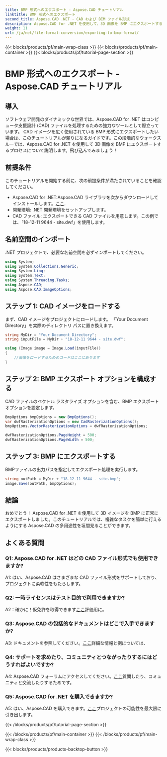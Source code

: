 ```yaml
---
title: BMP 形式へのエクスポート - Aspose.CAD チュートリアル
linktitle: BMP 形式へのエクスポート
second_title: Aspose.CAD .NET - CAD および BIM ファイル形式
description: Aspose.CAD for .NET を使用して、3D 画像を BMP にエクスポートするシームレスな世界を体験してください。チュートリアルに従って、手間のかからない体験をしてください。
weight: 11
url: /ja/net/file-format-conversion/exporting-to-bmp-format/
---
```


{{< blocks/products/pf/main-wrap-class >}}
{{< blocks/products/pf/main-container >}}
{{< blocks/products/pf/tutorial-page-section >}}

# BMP 形式へのエクスポート - Aspose.CAD チュートリアル

## 導入

ソフトウェア開発のダイナミックな世界では、Aspose.CAD for .NET はコンピュータ支援設計 (CAD) ファイルを処理するための強力なツールとして際立っています。 CAD イメージを広く使用されている BMP 形式にエクスポートしたい場合は、このチュートリアルが頼りになるガイドです。この段階的なウォークスルーでは、Aspose.CAD for .NET を使用して 3D 画像を BMP にエクスポートするプロセスについて説明します。飛び込んでみましょう！

## 前提条件

このチュートリアルを開始する前に、次の前提条件が満たされていることを確認してください。

-  Aspose.CAD for .NET:Aspose.CAD ライブラリを次からダウンロードしてインストールします。[ここ](https://releases.aspose.com/cad/net/).
- 開発環境: .NET 開発環境をセットアップします。
- CAD ファイル: エクスポートできる CAD ファイルを用意します。この例では、「18-12-11 9644 - site.dwf」を使用します。

## 名前空間のインポート

.NET プロジェクトで、必要な名前空間を必ずインポートしてください。

```csharp
using System;
using System.Collections.Generic;
using System.Linq;
using System.Text;
using System.Threading.Tasks;
using Aspose.CAD;
using Aspose.CAD.ImageOptions;
```

## ステップ 1: CAD イメージをロードする

まず、CAD イメージをプロジェクトにロードします。 「Your Document Directory」を実際のディレクトリ パスに置き換えます。

```csharp
string MyDir = "Your Document Directory";
string inputFile = MyDir + "18-12-11 9644 - site.dwf";

using (Image image = Image.Load(inputFile))
{
    //画像をロードするためのコードはここにあります
}
```

## ステップ 2: BMP エクスポート オプションを構成する

CAD ファイルのベクトル ラスタライズ オプションを含む、BMP エクスポート オプションを設定します。

```csharp
BmpOptions bmpOptions = new BmpOptions();
var dwfRasterizationOptions = new CadRasterizationOptions();
bmpOptions.VectorRasterizationOptions = dwfRasterizationOptions;

dwfRasterizationOptions.PageHeight = 500;
dwfRasterizationOptions.PageWidth = 500;
```

## ステップ 3: BMP にエクスポートする

BMPファイルの出力パスを指定してエクスポート処理を実行します。

```csharp
string outPath = MyDir + "18-12-11 9644 - site.bmp";
image.Save(outPath, bmpOptions);
```

## 結論

おめでとう！ Aspose.CAD for .NET を使用して 3D イメージを BMP に正常にエクスポートしました。このチュートリアルでは、複雑なタスクを簡単に行えるようにする Aspose.CAD の多用途性を垣間見ることができます。

## よくある質問

### Q1: Aspose.CAD for .NET はどの CAD ファイル形式でも使用できますか?

A1: はい、Aspose.CAD はさまざまな CAD ファイル形式をサポートしており、プロジェクトに柔軟性をもたらします。

### Q2: 一時ライセンスはテスト目的で利用できますか?

 A2：確かに！仮免許を取得できます[ここ](https://purchase.aspose.com/temporary-license/)評価用に。

### Q3: Aspose.CAD の包括的なドキュメントはどこで入手できますか?

 A3: ドキュメントを参照してください。[ここ](https://reference.aspose.com/cad/net/)詳細な情報と例については、

### Q4: サポートを求めたり、コミュニティとつながったりするにはどうすればよいですか?

 A4: Aspose.CAD フォーラムにアクセスしてください。[ここ](https://forum.aspose.com/c/cad/19)質問したり、コミュニティと交流したりするためです。

### Q5: Aspose.CAD for .NET を購入できますか?

 A5: はい、Aspose.CAD を購入できます。[ここ](https://purchase.aspose.com/buy)プロジェクトの可能性を最大限に引き出します。

{{< /blocks/products/pf/tutorial-page-section >}}

{{< /blocks/products/pf/main-container >}}
{{< /blocks/products/pf/main-wrap-class >}}

{{< blocks/products/products-backtop-button >}}
